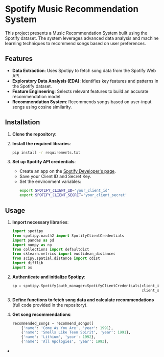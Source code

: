 
# Spotify Music Recommendation System

This project presents a Music Recommendation System built using the Spotify dataset. The system leverages advanced data analysis and machine learning techniques to recommend songs based on user preferences.

## Features

- **Data Extraction**: Uses Spotipy to fetch song data from the Spotify Web API.
- **Exploratory Data Analysis (EDA)**: Identifies key features and patterns in the Spotify dataset.
- **Feature Engineering**: Selects relevant features to build an accurate recommendation model.
- **Recommendation System**: Recommends songs based on user-input songs using cosine similarity.

## Installation

1. **Clone the repository**:
  
2. **Install the required libraries**:
   ```bash
   pip install -r requirements.txt
   ```

3. **Set up Spotify API credentials**:
   - Create an app on the [Spotify Developer's page](https://developer.spotify.com/).
   - Save your Client ID and Secret Key.
   - Set the environment variables:
     ```bash
     export SPOTIFY_CLIENT_ID='your_client_id'
     export SPOTIFY_CLIENT_SECRET='your_client_secret'
     ```

## Usage

1. **Import necessary libraries**:
   ```python
   import spotipy
   from spotipy.oauth2 import SpotifyClientCredentials
   import pandas as pd
   import numpy as np
   from collections import defaultdict
   from sklearn.metrics import euclidean_distances
   from scipy.spatial.distance import cdist
   import difflib
   import os
   ```

2. **Authenticate and initialize Spotipy**:
   ```python
   sp = spotipy.Spotify(auth_manager=SpotifyClientCredentials(client_id=os.environ["SPOTIFY_CLIENT_ID"],
                                                              client_secret=os.environ["SPOTIFY_CLIENT_SECRET"]))
   ```

3. **Define functions to fetch song data and calculate recommendations** (full code provided in the repository).

4. **Get song recommendations**:
   ```python
   recommended_songs = recommend_songs([
       {'name': 'Come As You Are', 'year': 1991},
       {'name': 'Smells Like Teen Spirit', 'year': 1991},
       {'name': 'Lithium', 'year': 1992},
       {'name': 'All Apologies', 'year': 1993},


-